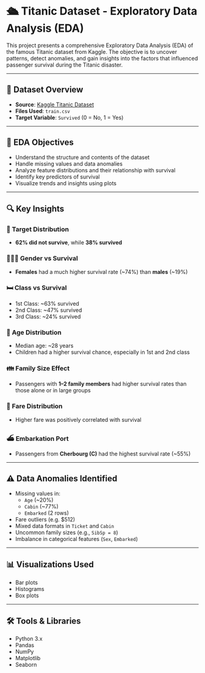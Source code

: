 # 🛳 Titanic Dataset - Exploratory Data Analysis (EDA)

This project presents a comprehensive Exploratory Data Analysis (EDA) of the famous Titanic dataset from Kaggle. The objective is to uncover patterns, detect anomalies, and gain insights into the factors that influenced passenger survival during the Titanic disaster.

---

## 📂 Dataset Overview

- **Source**: [Kaggle Titanic Dataset](https://www.kaggle.com/competitions/titanic/data)
- **Files Used**: `train.csv`
- **Target Variable**: `Survived` (0 = No, 1 = Yes)

---

## 🧪 EDA Objectives

- Understand the structure and contents of the dataset
- Handle missing values and data anomalies
- Analyze feature distributions and their relationship with survival
- Identify key predictors of survival
- Visualize trends and insights using plots

---

## 🔍 Key Insights

### 🎯 Target Distribution
- **62% did not survive**, while **38% survived**

### 🧑‍🤝‍🧑 Gender vs Survival
- **Females** had a much higher survival rate (~74%) than **males** (~19%)

### 🛏️ Class vs Survival
- 1st Class: ~63% survived  
- 2nd Class: ~47% survived  
- 3rd Class: ~24% survived

### 🎂 Age Distribution
- Median age: ~28 years
- Children had a higher survival chance, especially in 1st and 2nd class

### 👪 Family Size Effect
- Passengers with **1–2 family members** had higher survival rates than those alone or in large groups

### 💸 Fare Distribution
- Higher fare was positively correlated with survival

### ⛴️ Embarkation Port
- Passengers from **Cherbourg (C)** had the highest survival rate (~55%)

---

## ⚠️ Data Anomalies Identified

- Missing values in:
  - `Age` (~20%)
  - `Cabin` (~77%)
  - `Embarked` (2 rows)
- Fare outliers (e.g. \$512)
- Mixed data formats in `Ticket` and `Cabin`
- Uncommon family sizes (e.g., `SibSp = 8`)
- Imbalance in categorical features (`Sex`, `Embarked`)

---

## 📊 Visualizations Used

- Bar plots 
- Histograms 
- Box plots

---

## 🛠 Tools & Libraries

- Python 3.x
- Pandas
- NumPy
- Matplotlib
- Seaborn


